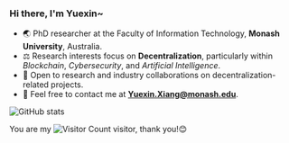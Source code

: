 ### Hi there, I'm Yuexin~

- 🌏 PhD researcher at the Faculty of Information Technology, **Monash University**, Australia.
- ⚖️ Research interests focus on **Decentralization**, particularly within *Blockchain*, *Cybersecurity*, and *Artificial Intelligence*.
- 🤝 Open to research and industry collaborations on decentralization-related projects.
- 📧 Feel free to contact me at **Yuexin.Xiang@monash.edu**.

![GitHub stats](https://github-readme-stats.vercel.app/api?username=Y-Xiang-hub&show_icons=true&theme=radical)

You are my ![Visitor Count](https://profile-counter.glitch.me/Y-Xiang-hub/count.svg) visitor, thank you!😊
